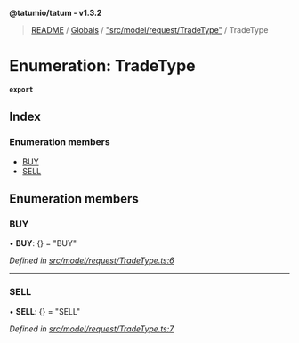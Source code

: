 **@tatumio/tatum - v1.3.2**

> [README](../README.md) / [Globals](../globals.md) / ["src/model/request/TradeType"](../modules/_src_model_request_tradetype_.md) / TradeType

# Enumeration: TradeType

**`export`** 

## Index

### Enumeration members

* [BUY](_src_model_request_tradetype_.tradetype.md#buy)
* [SELL](_src_model_request_tradetype_.tradetype.md#sell)

## Enumeration members

### BUY

•  **BUY**: {} = "BUY"

*Defined in [src/model/request/TradeType.ts:6](https://github.com/tatumio/tatum-js/blob/b9ab1e4/src/model/request/TradeType.ts#L6)*

___

### SELL

•  **SELL**: {} = "SELL"

*Defined in [src/model/request/TradeType.ts:7](https://github.com/tatumio/tatum-js/blob/b9ab1e4/src/model/request/TradeType.ts#L7)*
